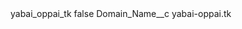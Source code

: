<?xml version="1.0" encoding="UTF-8"?>
<CustomMetadata xmlns="http://soap.sforce.com/2006/04/metadata" xmlns:xsi="http://www.w3.org/2001/XMLSchema-instance" xmlns:xsd="http://www.w3.org/2001/XMLSchema">
    <label>yabai_oppai_tk</label>
    <protected>false</protected>
    <values>
        <field>Domain_Name__c</field>
        <value xsi:type="xsd:string">yabai-oppai.tk</value>
    </values>
</CustomMetadata>
